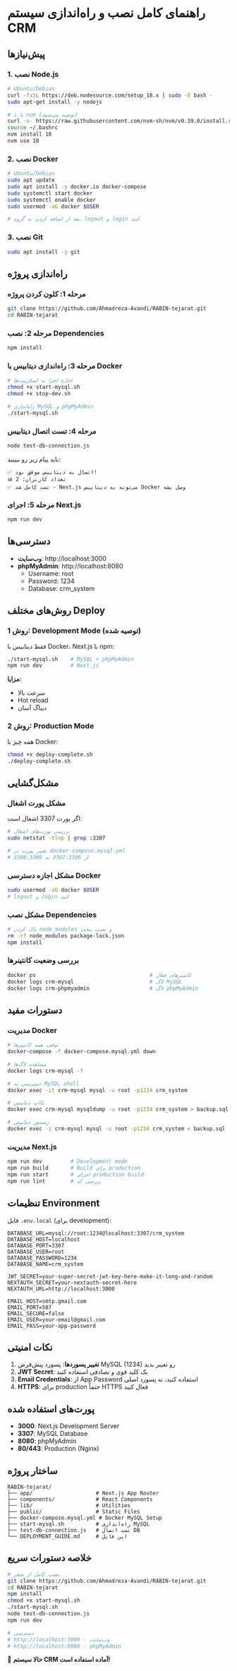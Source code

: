 # راهنمای کامل نصب و راه‌اندازی سیستم CRM

## پیش‌نیازها

### 1. نصب Node.js
```bash
# Ubuntu/Debian
curl -fsSL https://deb.nodesource.com/setup_18.x | sudo -E bash -
sudo apt-get install -y nodejs

# یا با nvm (توصیه می‌شود)
curl -o- https://raw.githubusercontent.com/nvm-sh/nvm/v0.39.0/install.sh | bash
source ~/.bashrc
nvm install 18
nvm use 18
```

### 2. نصب Docker
```bash
# Ubuntu/Debian
sudo apt update
sudo apt install -y docker.io docker-compose
sudo systemctl start docker
sudo systemctl enable docker
sudo usermod -aG docker $USER

# بعد از اضافه کردن به گروه، logout و login کنید
```

### 3. نصب Git
```bash
sudo apt install -y git
```

## راه‌اندازی پروژه

### مرحله 1: کلون کردن پروژه
```bash
git clone https://github.com/Ahmadreza-Avandi/RABIN-tejarat.git
cd RABIN-tejarat
```

### مرحله 2: نصب Dependencies
```bash
npm install
```

### مرحله 3: راه‌اندازی دیتابیس با Docker
```bash
# اجازه اجرا به اسکریپت‌ها
chmod +x start-mysql.sh
chmod +x stop-dev.sh

# راه‌اندازی MySQL و phpMyAdmin
./start-mysql.sh
```

### مرحله 4: تست اتصال دیتابیس
```bash
node test-db-connection.js
```

باید پیام زیر رو ببینید:
```
✅ اتصال به دیتابیس موفق بود!
📊 تعداد کاربران: 2
✅ تست کامل شد - Next.js می‌تونه به دیتابیس Docker وصل بشه
```

### مرحله 5: اجرای Next.js
```bash
npm run dev
```

## دسترسی‌ها

- **وب‌سایت**: http://localhost:3000
- **phpMyAdmin**: http://localhost:8080
  - Username: root
  - Password: 1234
  - Database: crm_system

## روش‌های مختلف Deploy

### روش 1: Development Mode (توصیه شده)
فقط دیتابیس با Docker، Next.js با npm:

```bash
./start-mysql.sh    # MySQL + phpMyAdmin
npm run dev         # Next.js
```

**مزایا:**
- سرعت بالا
- Hot reload
- دیباگ آسان

### روش 2: Production Mode
همه چیز با Docker:

```bash
chmod +x deploy-complete.sh
./deploy-complete.sh
```

## مشکل‌گشایی

### مشکل پورت اشغال
اگر پورت 3307 اشغال است:
```bash
# بررسی پورت‌های اشغال
sudo netstat -tlnp | grep :3307

# تغییر پورت در docker-compose.mysql.yml
# از 3307:3306 به 3308:3306
```

### مشکل اجازه دسترسی Docker
```bash
sudo usermod -aG docker $USER
# logout و login کنید
```

### مشکل نصب Dependencies
```bash
# پاک کردن node_modules و نصب مجدد
rm -rf node_modules package-lock.json
npm install
```

### بررسی وضعیت کانتینرها
```bash
docker ps                                    # کانتینرهای فعال
docker logs crm-mysql                        # لاگ MySQL
docker logs crm-phpmyadmin                   # لاگ phpMyAdmin
```

## دستورات مفید

### مدیریت Docker
```bash
# توقف همه کانتینرها
docker-compose -f docker-compose.mysql.yml down

# مشاهده لاگ‌ها
docker logs crm-mysql -f

# دسترسی به MySQL shell
docker exec -it crm-mysql mysql -u root -p1234 crm_system

# بکاپ دیتابیس
docker exec crm-mysql mysqldump -u root -p1234 crm_system > backup.sql

# ریستور دیتابیس
docker exec -i crm-mysql mysql -u root -p1234 crm_system < backup.sql
```

### مدیریت Next.js
```bash
npm run dev         # Development mode
npm run build       # Build برای production
npm run start       # اجرای production build
npm run lint        # بررسی کد
```

## تنظیمات Environment

فایل `.env.local` (برای development):
```env
DATABASE_URL=mysql://root:1234@localhost:3307/crm_system
DATABASE_HOST=localhost
DATABASE_PORT=3307
DATABASE_USER=root
DATABASE_PASSWORD=1234
DATABASE_NAME=crm_system

JWT_SECRET=your-super-secret-jwt-key-here-make-it-long-and-random
NEXTAUTH_SECRET=your-nextauth-secret-here
NEXTAUTH_URL=http://localhost:3000

EMAIL_HOST=smtp.gmail.com
EMAIL_PORT=587
EMAIL_SECURE=false
EMAIL_USER=your-email@gmail.com
EMAIL_PASS=your-app-password
```

## نکات امنیتی

1. **تغییر پسوردها**: پسورد پیش‌فرض MySQL (1234) رو تغییر بدید
2. **JWT Secret**: یک کلید قوی و تصادفی استفاده کنید
3. **Email Credentials**: از App Password استفاده کنید، نه پسورد اصلی
4. **HTTPS**: برای production حتماً HTTPS فعال کنید

## پورت‌های استفاده شده

- **3000**: Next.js Development Server
- **3307**: MySQL Database
- **8080**: phpMyAdmin
- **80/443**: Production (Nginx)

## ساختار پروژه

```
RABIN-tejarat/
├── app/                    # Next.js App Router
├── components/             # React Components
├── lib/                    # Utilities
├── public/                 # Static Files
├── docker-compose.mysql.yml # Docker MySQL Setup
├── start-mysql.sh          # راه‌اندازی MySQL
├── test-db-connection.js   # تست اتصال DB
└── DEPLOYMENT_GUIDE.md     # این فایل
```

## خلاصه دستورات سریع

```bash
# نصب کامل از صفر
git clone https://github.com/Ahmadreza-Avandi/RABIN-tejarat.git
cd RABIN-tejarat
npm install
chmod +x start-mysql.sh
./start-mysql.sh
node test-db-connection.js
npm run dev

# دسترسی
# http://localhost:3000 - وب‌سایت
# http://localhost:8080 - phpMyAdmin
```

🚀 **حالا سیستم CRM آماده استفاده است!**